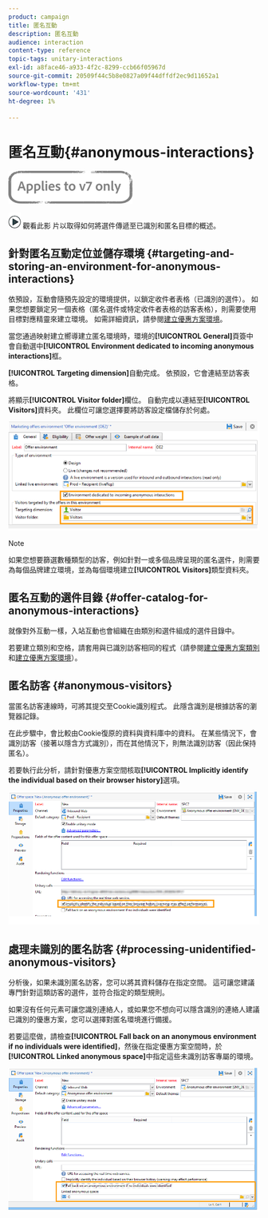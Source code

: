 ```yaml
---
product: campaign
title: 匿名互動
description: 匿名互動
audience: interaction
content-type: reference
topic-tags: unitary-interactions
exl-id: a8face46-a933-4f2c-8299-ccb66f05967d
source-git-commit: 20509f44c5b8e0827a09f44dffdf2ec9d11652a1
workflow-type: tm+mt
source-wordcount: '431'
ht-degree: 1%

---
```


# 匿名互動{#anonymous-interactions}

![](../../assets/v7-only.svg)

![](assets/do-not-localize/how-to-video.png) 觀看此影 [](https://helpx.adobe.com/campaign/classic/how-to/indetified-and-anonymous-interaction-in-acv6.html?playlist=/ccx/v1/collection/product/campaign/classic/segment/digital-marketers/explevel/intermediate/applaunch/get-started/collection.ccx.js&amp;ref=helpx.adobe.com) 片以取得如何將選件傳遞至已識別和匿名目標的概述。

## 針對匿名互動定位並儲存環境 {#targeting-and-storing-an-environment-for-anonymous-interactions}

依預設，互動會隨預先設定的環境提供，以鎖定收件者表格（已識別的選件）。 如果您想要鎖定另一個表格（匿名選件或特定收件者表格的訪客表格），則需要使用目標對應精靈來建立環境。 如需詳細資訊，請參閱[建立優惠方案環境](../../interaction/using/live-design-environments.md#creating-an-offer-environment)。

當您通過映射建立嚮導建立匿名環境時，環境的&#x200B;**[!UICONTROL General]**&#x200B;頁簽中會自動選中&#x200B;**[!UICONTROL Environment dedicated to incoming anonymous interactions]**&#x200B;框。

**[!UICONTROL Targeting dimension]**&#x200B;自動完成。 依預設，它會連結至訪客表格。

將顯示&#x200B;**[!UICONTROL Visitor folder]**&#x200B;欄位。 自動完成以連結至&#x200B;**[!UICONTROL Visitors]**&#x200B;資料夾。 此欄位可讓您選擇要將訪客設定檔儲存於何處。

![](assets/anonymous_environment_option.png)

>[!NOTE]
>
>如果您想要篩選數種類型的訪客，例如針對一或多個品牌呈現的匿名選件，則需要為每個品牌建立環境，並為每個環境建立&#x200B;**[!UICONTROL Visitors]**&#x200B;類型資料夾。

## 匿名互動的選件目錄 {#offer-catalog-for-anonymous-interactions}

就像對外互動一樣，入站互動也會組織在由類別和選件組成的選件目錄中。

若要建立類別和空格，請套用與已識別訪客相同的程式（請參閱[建立優惠方案類別](../../interaction/using/creating-offer-categories.md)和[建立優惠方案環境](../../interaction/using/live-design-environments.md#creating-an-offer-environment)）。

## 匿名訪客 {#anonymous-visitors}

當匿名訪客連線時，可將其提交至Cookie識別程式。 此隱含識別是根據訪客的瀏覽器記錄。

在此步驟中，會比較由Cookie復原的資料與資料庫中的資料。 在某些情況下，會識別訪客（接著以隱含方式識別），而在其他情況下，則無法識別訪客（因此保持匿名）。

若要執行此分析，請針對優惠方案空間核取&#x200B;**[!UICONTROL Implicitly identify the individual based on their browser history]**&#x200B;選項。

![](assets/identification_anonymous_visitors.png)

## 處理未識別的匿名訪客 {#processing-unidentified-anonymous-visitors}

分析後，如果未識別匿名訪客，您可以將其資料儲存在指定空間。 這可讓您建議專門針對這類訪客的選件，並符合指定的類型規則。

如果沒有任何元素可讓您識別連絡人，或如果您不想向可以隱含識別的連絡人建議已識別的優惠方案，您可以選擇對匿名環境進行備援。

若要這麼做，請檢查&#x200B;**[!UICONTROL Fall back on an anonymous environment if no individuals were identified]**，然後在指定優惠方案空間時，於&#x200B;**[!UICONTROL Linked anonymous space]**&#x200B;中指定這些未識別訪客專屬的環境。

![](assets/anonymous_to_anonymous_environment.png)

